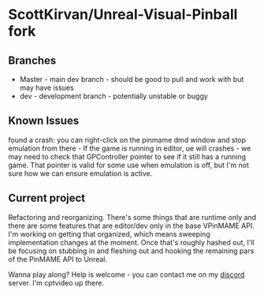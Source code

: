 # ScottKirvan/Unreal-Visual-Pinball fork

## Branches
- Master  - main dev branch - should be good to pull and work with but may have issues
- dev - development branch - potentially unstable or buggy

## Known Issues
found a crash:  you can right-click on the pinmame dmd window and stop emulation from there - If the game is running in editor, ue will crashes - 
we may need to check that GPController pointer to see if it still has a running game. 
That pointer is valid for some use when emulation is off, but I'm not sure how we can ensure emulation is active.

## Current project
Refactoring and reorganizing.  There's some things that are runtime only and there are some 
features that are editor/dev only in the base VPinMAME API.  I'm working on getting that organized, 
which means sweeping implementation changes at the moment.  Once that's roughly hashed out, I'll be 
focusing on stubbing in and fleshing out and hooking the remaining pars of the PinMAME API to Unreal.

Wanna play along?  Help is welcome - you can contact me on my 
[discord](https://discord.gg/TSKHvVFYxB) server.  I'm cptvideo up there.

